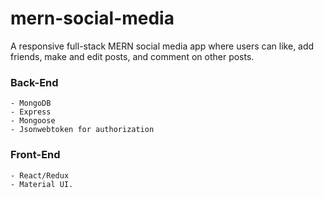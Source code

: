 # mern-social-media
A responsive full-stack MERN social media app where users can like, add friends, make and edit posts, and comment on other posts.

### Back-End
```
- MongoDB
- Express
- Mongoose
- Jsonwebtoken for authorization
```

### Front-End
```
- React/Redux
- Material UI.
```
